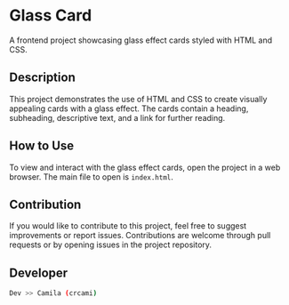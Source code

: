 # Glass Card

A frontend project showcasing glass effect cards styled with HTML and CSS.

## Description

This project demonstrates the use of HTML and CSS to create visually appealing cards with a glass effect. The cards contain a heading, subheading, descriptive text, and a link for further reading.

## How to Use

To view and interact with the glass effect cards, open the project in a web browser. The main file to open is `index.html`.

## Contribution

If you would like to contribute to this project, feel free to suggest improvements or report issues. Contributions are welcome through pull requests or by opening issues in the project repository.

## Developer

```bash
Dev >> Camila (crcami)
```